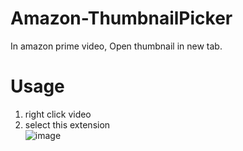 # Amazon-ThumbnailPicker
In amazon prime video, Open thumbnail in new tab.

# Usage
1. right click video
2. select this extension  
![image](https://user-images.githubusercontent.com/80561604/230711156-afb50eb9-74ed-4543-b738-12da7bd8a76a.png)

